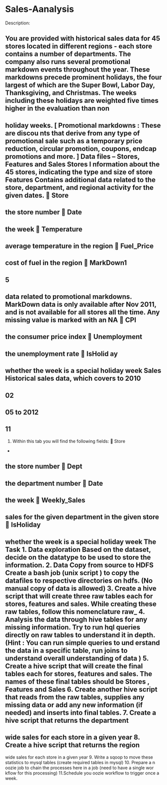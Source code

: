 # Sales-Aanalysis

Description:

You are provided with historical sales data for 45 stores located in different regions - each store contains a number of departments. The company also runs several promotional markdown
events throughout the year. These markdowns precede prominent holidays, the four largest of
which are the
Super Bowl, Labor Day, Thanksgiving, and Christmas. The weeks including these
holidays are weighted five times higher in the evaluation than non
-
holiday weeks.
[
Promotional markdowns
:
These are discou
nts that derive
from any type of
promotional
sale such as a temporary
price reduction, circular promotion, coupons, endcap promotions and more.
]
Data files
–
Stores, Features and Sales
Stores
I
nformation about the 45 stores, indicating the type and size of
store
Features
Contains additional data related to the store, department, and regional activity for the given
dates.

Store
-
the store number

Date
-
the week

Temperature
-
average temperature in the region

Fuel_Price
-
cost of fuel in the region

MarkDown1
-
5
-
data related to promotional markdowns. MarkDown data is only available
after Nov 2011, and is not available for all stores all the time. Any missing value is
marked with an NA

CPI
-
the consumer price index

Unemployment
-
the unemployment rate

IsHolid
ay
-
whether the week is a special holiday week
Sales
Historical sales data, which covers to 2010
-
02
-
05 to 2012
-
11
-
01. Within this tab you will find the
following fields:

Store
-
the store number

Dept
-
the department number

Date
-
the week

Weekly_Sales
-
sales for the given department in the given store

IsHoliday
-
whether the week is a special holiday week
The Task
1.
Data exploration
Based on the dataset, decide on the datatype to be used to store the information.
2.
Data Copy from source to HDFS
Create a
bash job
(unix
script
)
to copy the datafiles to respective directories on hdfs.
(No manual copy of data is allowed)
3.
Create a
hive script
that will create three raw tables each for stores, features and sales.
While creating these raw tables, follow this nomenclature
raw_<tablename>
4.
Analysis the data through hive tables for any missing information. Try to run hql queries
directly on
raw
tables to understand it in depth.
(Hint : You can run simple queries to und
erstand the data in a specific table, run joins to
understand overall understanding of data )
5.
Create a
hive script
that will create the
final tables each for stores, features and sales.
The names of these final tables should be
Stores
,
Features
and
Sales
6.
Create another hive script that reads
from
the raw tables, supplies any missing data or
add any new information
(if needed) and inserts into final tables.
7.
Create a hive script that returns
the department
-
wide sales for each store
in a given
year
8.
Create
a hive script that returns
the
region
-
wide sales for each store
in a given
year
9.
Write a sqoop to move these statistics to mysql tables (create required tables in mysql)
10.
Prepare a
n
oozie job to chain the processes here in a job (need to have a single
wor
kflow for this processing)
11.Schedule you oozie workflow to trigger once a week.
